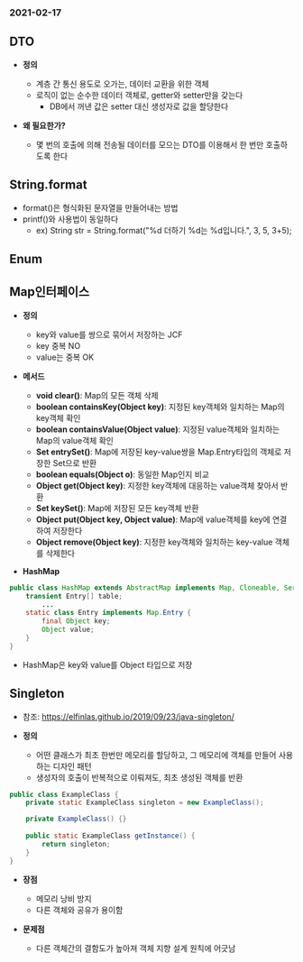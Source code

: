 ### 2021-02-17

## DTO
- __정의__
    - 계층 간 통신 용도로 오가는, 데이터 교환을 위한 객체
    - 로직이 없는 순수한 데이터 객체로, getter와 setter만을 갖는다
        - DB에서 꺼낸 값은 setter 대신 생성자로 값을 할당한다
        
- __왜 필요한가?__
    - 몇 번의 호출에 의해 전송될 데이터를 모으는 DTO를 이용해서 한 번만 호출하도록 한다
    
## String.format
- format()은 형식화된 문자열을 만들어내는 방법
- printf()와 사용법이 동일하다
    - ex) String str = String.format("%d 더하기 %d는 %d입니다.", 3, 5, 3+5);
    
## Enum

## Map인터페이스
- __정의__
    - key와 value를 쌍으로 묶어서 저장하는 JCF
    - key 중복 NO
    - value는 중복 OK

- __메서드__
    - __void clear()__: Map의 모든 객체 삭제
    - __boolean containsKey(Object key)__: 지정된 key객체와 일치하는 Map의 key객체 확인
    - __boolean containsValue(Object value)__: 지정된 value객체와 일치하는 Map의 value객체 확인
    - __Set entrySet()__: Map에 저장된 key-value쌍을 Map.Entry타입의 객체로 저장한 Set으로 반환
    - __boolean equals(Object o)__: 동일한 Map인지 비교
    - __Object get(Object key)__: 지정한 key객체에 대응하는 value객체 찾아서 반환
    - __Set keySet()__: Map에 저장된 모든 key객체 반환
    - __Object put(Object key, Object value)__: Map에 value객체를 key에 연결하여 저장한다
    - __Object remove(Object key)__: 지정한 key객체와 일치하는 key-value 객체를 삭제한다

- __HashMap__
``` Java
public class HashMap extends AbstractMap implements Map, Cloneable, Serializable {
    transient Entry[] table;
        ...
    static class Entry implements Map.Entry {
        final Object key;
        Object value;
    }
}
```
   - HashMap은 key와 value를 Object 타입으로 저장

## Singleton
- 참조: https://elfinlas.github.io/2019/09/23/java-singleton/

- __정의__
    - 어떤 클래스가 최초 한번만 메모리를 할당하고, 그 메모리에 객체를 만들어 사용하는 디자인 패턴
    - 생성자의 호출이 반복적으로 이뤄져도, 최초 생성된 객체를 반환
``` Java
public class ExampleClass {
    private static ExampleClass singleton = new ExampleClass();

    private ExampleClass() {}
    
    public static ExampleClass getInstance() {
        return singleton;
    }
}
```      

- __장점__
    - 메모리 낭비 방지
    - 다른 객체와 공유가 용이함

- __문제점__
    - 다른 객체간의 결함도가 높아져 객체 지향 설계 원칙에 어긋남

